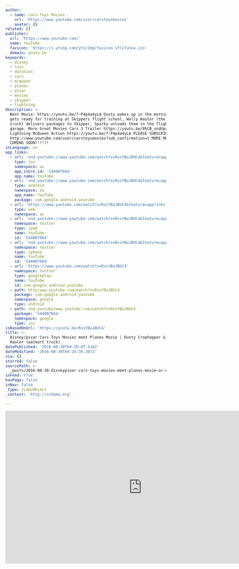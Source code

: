 ```yaml
---
author:
  - name: Cars Toys Movies
    url: 'https://www.youtube.com/user/carstoysmovies'
    avatar: {}
related: []
publisher:
  url: 'https://www.youtube.com/'
  name: YouTube
  favicon: 'https://s.ytimg.com/yts/img/favicon-vflz7uhzw.ico'
  domain: youtu.be
keywords:
  - disney
  - toys
  - duration
  - cars
  - mcqueen
  - planes
  - pixar
  - movies
  - skipper
  - lightning
description: >-
  Next Movie: https://youtu.be/7-P4p4a4yLA Dusty wakes up in the morning and
  gets ready for training at Skippers flight school, Wally Hauler (the Walmart
  truck) delivers packages to Skipper, Sparky unloads them in the flight school
  garage. More Great Movies Cars 3 Trailer https://youtu.be/8hCB_xndUps
  Lightning McQueen Action https://youtu.be/7-P4p4a4yLA PLEASE SUBSCRIBE
  http://www.youtube.com/user/carstoysmovies?sub_confirmation=1 MORE MOVIES
  COMING SOON!!!!!!
inLanguage: en
app_links:
  - url: 'vnd.youtube://www.youtube.com/watch?v=RssYBaJBUC4&feature=applinks'
    type: ios
    namespace: ai
    app_store_id: '544007664'
    app_name: YouTube
  - url: 'vnd.youtube://www.youtube.com/watch?v=RssYBaJBUC4&feature=applinks'
    type: android
    namespace: ai
    app_name: YouTube
    package: com.google.android.youtube
  - url: 'https://www.youtube.com/watch?v=RssYBaJBUC4&feature=applinks'
    type: web
    namespace: ai
  - url: 'vnd.youtube://www.youtube.com/watch?v=RssYBaJBUC4&feature=applinks'
    namespace: twitter
    type: ipad
    name: YouTube
    id: '544007664'
  - url: 'vnd.youtube://www.youtube.com/watch?v=RssYBaJBUC4&feature=applinks'
    namespace: twitter
    type: iphone
    name: YouTube
    id: '544007664'
  - url: 'https://www.youtube.com/watch?v=RssYBaJBUC4'
    namespace: twitter
    type: googleplay
    name: YouTube
    id: com.google.android.youtube
  - path: http/www.youtube.com/watch?v=RssYBaJBUC4
    package: com.google.android.youtube
    namespace: google
    type: android
  - path: vnd.youtube/www.youtube.com/watch?v=RssYBaJBUC4
    package: '544007664'
    namespace: google
    type: ios
isBasedOnUrl: 'https://youtu.be/RssYBaJBUC4'
title: >-
  Disney/pixar Cars Toys Movies meet Planes Movie | Dusty Crophopper & Wally
  Hauler (walmart truck)
datePublished: '2016-08-30T04:26:07.516Z'
dateModified: '2016-08-30T04:24:39.307Z'
via: {}
starred: false
sourcePath: >-
  _posts/2016-08-30-disneypixar-cars-toys-movies-meet-planes-movie-or-dusty-crop.md
inFeed: true
hasPage: false
inNav: false
_type: VideoObject
_context: 'http://schema.org'

---
```

<iframe src="https://cdn.embedly.com/widgets/media.html?src=https%3A%2F%2Fwww.youtube.com%2Fembed%2FRssYBaJBUC4%3Ffeature%3Doembed&amp;url=http%3A%2F%2Fwww.youtube.com%2Fwatch%3Fv%3DRssYBaJBUC4&amp;image=https%3A%2F%2Fi.ytimg.com%2Fvi%2FRssYBaJBUC4%2Fhqdefault.jpg&amp;key=b7d04c9b404c499eba89ee7072e1c4f7&amp;type=text%2Fhtml&amp;schema=youtube" width="854" height="480" scrolling="no" frameborder="0" allowfullscreen="" style=""></iframe>